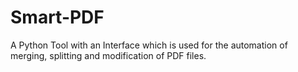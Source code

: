 # Smart-PDF
A Python Tool with an Interface which is used for the automation of merging, splitting and modification of PDF files.

